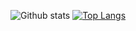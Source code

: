 ![Github stats](https://github-readme-stats.vercel.app/api?username=aUniqueUser&count_private=true&show_icons=true&theme=dark)
[![Top Langs](https://github-readme-stats.vercel.app/api/top-langs/?username=aUniqueUser)](https://github.com/anuraghazra/github-readme-stats)
